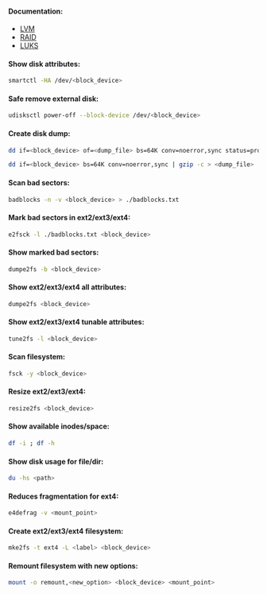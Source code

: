 #### Documentation:
- [LVM](https://wiki.archlinux.org/title/LVM)
- [RAID](https://wiki.archlinux.org/title/RAID)
- [LUKS](https://gitlab.com/cryptsetup/cryptsetup/-/wikis/DMCrypt)

#### Show disk attributes:
```bash
smartctl -HA /dev/<block_device>
```

#### Safe remove external disk:
```bash
udisksctl power-off --block-device /dev/<block_device>
```

#### Create disk dump:
```bash
dd if=<block_device> of=<dump_file> bs=64K conv=noerror,sync status=progress
```
```bash
dd if=<block_device> bs=64K conv=noerror,sync | gzip -c > <dump_file>
```

#### Scan bad sectors:
```bash
badblocks -n -v <block_device> > ./badblocks.txt
```

#### Mark bad sectors in ext2/ext3/ext4:
```bash
e2fsck -l ./badblocks.txt <block_device>
```

#### Show marked bad sectors:
```bash
dumpe2fs -b <block_device>
```

#### Show ext2/ext3/ext4 all attributes:
```bash
dumpe2fs <block_device>
```

#### Show ext2/ext3/ext4 tunable attributes:
```bash
tune2fs -l <block_device>
```

#### Scan filesystem:
```bash
fsck -y <block_device>
```

#### Resize ext2/ext3/ext4:
```bash
resize2fs <block_device>
```

#### Show available inodes/space:
```bash
df -i ; df -h
```

#### Show disk usage for file/dir:
```bash
du -hs <path>
```

#### Reduces fragmentation for ext4:
```bash
e4defrag -v <mount_point>
```

#### Create ext2/ext3/ext4 filesystem:
```bash
mke2fs -t ext4 -L <label> <block_device>
```

#### Remount filesystem with new options:
```bash
mount -o remount,<new_option> <block_device> <mount_point>
```

